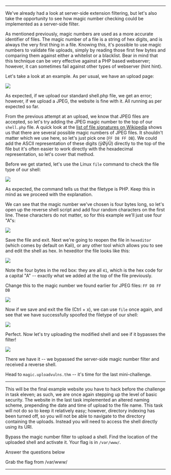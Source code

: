 ----
We've already had a look at server-side extension filtering, but let's also take the opportunity to see how magic number checking could be implemented as a server-side filter.

As mentioned previously, magic numbers are used as a more accurate identifier of files. The magic number of a file is a string of hex digits, and is always the very first thing in a file. Knowing this, it's possible to use magic numbers to validate file uploads, simply by reading those first few bytes and comparing them against either a whitelist or a blacklist. Bear in mind that this technique can be very effective against a PHP based webserver; however, it can sometimes fail against other types of webserver (hint hint).  

Let's take a look at an example. As per usual, we have an upload page:

![](https://i.imgur.com/yQnQGsn.png)

As expected, if we upload our standard shell.php file, we get an error; however, if we upload a JPEG, the website is fine with it. All running as per expected so far.

From the previous attempt at an upload, we know that JPEG files are accepted, so let's try adding the JPEG magic number to the top of our `shell.php` file. A quick look at the [list of file signatures on Wikipedia](https://en.wikipedia.org/wiki/List_of_file_signatures) shows us that there are several possible magic numbers of JPEG files. It shouldn't matter which we use here, so let's just pick one (`FF D8 FF DB`). We could add the ASCII representation of these digits (ÿØÿÛ) directly to the top of the file but it's often easier to work directly with the hexadecimal representation, so let's cover that method.

Before we get started, let's use the Linux `file` command to check the file type of our shell:

![](https://i.imgur.com/2126EHS.png)  

As expected, the command tells us that the filetype is PHP. Keep this in mind as we proceed with the explanation.  

We can see that the magic number we've chosen is four bytes long, so let's open up the reverse shell script and add four random characters on the first line. These characters do not matter, so for this example we'll just use four "A"s:

![](https://i.imgur.com/oe434wu.png)

Save the file and exit. Next we're going to reopen the file in `hexeditor` (which comes by default on Kali), or any other tool which allows you to see and edit the shell as hex. In hexeditor the file looks like this:

![](https://i.imgur.com/otIyN96.png)

Note the four bytes in the red box: they are all `41`, which is the hex code for a capital "A" -- exactly what we added at the top of the file previously.

Change this to the magic number we found earlier for JPEG files: `FF D8 FF DB`

![](https://i.imgur.com/2OlGKdQ.png)  

Now if we save and exit the file (Ctrl + x), we can use `file` once again, and see that we have successfully spoofed the filetype of our shell:

![](https://i.imgur.com/ldyt88v.png)  

Perfect. Now let's try uploading the modified shell and see if it bypasses the filter!

![](https://i.imgur.com/Coat5LI.png)

There we have it -- we bypassed the server-side magic number filter and received a reverse shell.

Head to `magic.uploadvulns.thm` -- it's time for the last mini-challenge.  

---

This will be the final example website you have to hack before the challenge in task eleven; as such, we are once again stepping up the level of basic security. The website in the last task implemented an altered naming scheme, prepending the date and time of upload to the file name. This task will not do so to keep it relatively easy; however, directory indexing has been turned off, so you will not be able to navigate to the directory containing the uploads. Instead you will need to access the shell directly using its URI.  

Bypass the magic number filter to upload a shell. Find the location of the uploaded shell and activate it. Your flag is in `/var/www/`.  

Answer the questions below

Grab the flag from /var/www/

----
